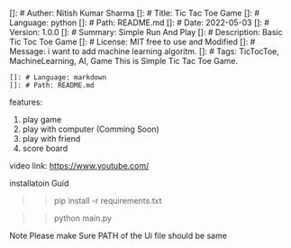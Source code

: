 []: # Auther: Nitish Kumar Sharma
[]: # Title: Tic Tac Toe Game
[]: # Language: python
[]: # Path: README.md
[]: # Date: 2022-05-03
[]: # Version: 1.0.0
[]: # Summary: Simple Run And Play
[]: # Description: Basic Tic Toc Toe Game
[]: # License: MIT free to use and Modified
[]: # Message: i want to add machine learning algoritm.
[]: # Tags: TicTocToe, MachineLearning, AI, Game
This is Simple Tic Tac Toe Game.
    
    []: # Language: markdown
    []: # Path: README.md

features:
1. play game
2. play with computer (Comming Soon)
3. play with friend 
4. score board

video link: https://www.youtube.com/


<!-- installatoin Guid -->
installatoin Guid

>> pip install -r requirements.txt

>> python main.py

<!-- Note Please make Sure PATH of the Ui file should be same -->
Note Please make Sure PATH of the Ui file should be same